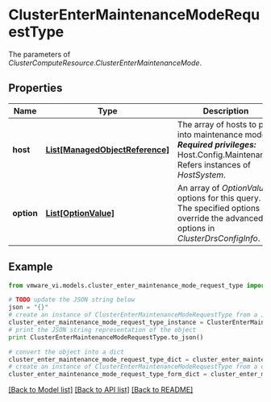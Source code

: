# ClusterEnterMaintenanceModeRequestType

The parameters of *ClusterComputeResource.ClusterEnterMaintenanceMode*. 

## Properties
Name | Type | Description | Notes
------------ | ------------- | ------------- | -------------
**host** | [**List[ManagedObjectReference]**](ManagedObjectReference.md) | The array of hosts to put into maintenance mode.  ***Required privileges:*** Host.Config.Maintenance  Refers instances of *HostSystem*.  | 
**option** | [**List[OptionValue]**](OptionValue.md) | An array of *OptionValue* options for this query. The specified options override the advanced options in *ClusterDrsConfigInfo*.  | [optional] 

## Example

```python
from vmware_vi.models.cluster_enter_maintenance_mode_request_type import ClusterEnterMaintenanceModeRequestType

# TODO update the JSON string below
json = "{}"
# create an instance of ClusterEnterMaintenanceModeRequestType from a JSON string
cluster_enter_maintenance_mode_request_type_instance = ClusterEnterMaintenanceModeRequestType.from_json(json)
# print the JSON string representation of the object
print ClusterEnterMaintenanceModeRequestType.to_json()

# convert the object into a dict
cluster_enter_maintenance_mode_request_type_dict = cluster_enter_maintenance_mode_request_type_instance.to_dict()
# create an instance of ClusterEnterMaintenanceModeRequestType from a dict
cluster_enter_maintenance_mode_request_type_form_dict = cluster_enter_maintenance_mode_request_type.from_dict(cluster_enter_maintenance_mode_request_type_dict)
```
[[Back to Model list]](../README.md#documentation-for-models) [[Back to API list]](../README.md#documentation-for-api-endpoints) [[Back to README]](../README.md)


